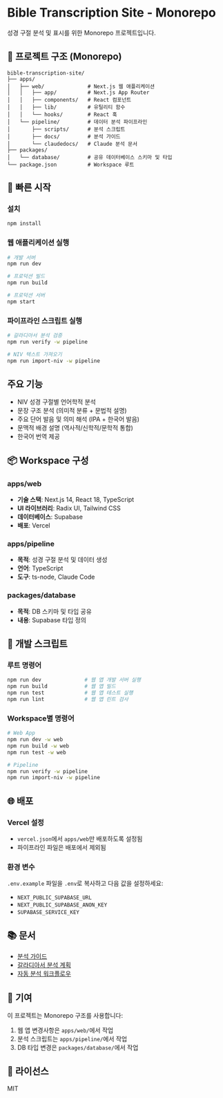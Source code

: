 # Bible Transcription Site - Monorepo

성경 구절 분석 및 표시를 위한 Monorepo 프로젝트입니다.

## 📁 프로젝트 구조 (Monorepo)

```text
bible-transcription-site/
├── apps/
│   ├── web/              # Next.js 웹 애플리케이션
│   │   ├── app/          # Next.js App Router
│   │   ├── components/   # React 컴포넌트
│   │   ├── lib/          # 유틸리티 함수
│   │   └── hooks/        # React 훅
│   └── pipeline/         # 데이터 분석 파이프라인
│       ├── scripts/      # 분석 스크립트
│       ├── docs/         # 분석 가이드
│       └── claudedocs/   # Claude 분석 문서
├── packages/
│   └── database/         # 공유 데이터베이스 스키마 및 타입
└── package.json          # Workspace 루트
```

## 🚀 빠른 시작

### 설치
```bash
npm install
```

### 웹 애플리케이션 실행
```bash
# 개발 서버
npm run dev

# 프로덕션 빌드
npm run build

# 프로덕션 서버
npm start
```

### 파이프라인 스크립트 실행
```bash
# 갈라디아서 분석 검증
npm run verify -w pipeline

# NIV 텍스트 가져오기
npm run import-niv -w pipeline
```

## 주요 기능

- NIV 성경 구절별 언어학적 분석
- 문장 구조 분석 (의미적 분류 + 문법적 설명)
- 주요 단어 발음 및 의미 해석 (IPA + 한국어 발음)
- 문맥적 배경 설명 (역사적/신학적/문학적 통합)
- 한국어 번역 제공

## 📦 Workspace 구성

### apps/web
- **기술 스택**: Next.js 14, React 18, TypeScript
- **UI 라이브러리**: Radix UI, Tailwind CSS
- **데이터베이스**: Supabase
- **배포**: Vercel

### apps/pipeline
- **목적**: 성경 구절 분석 및 데이터 생성
- **언어**: TypeScript
- **도구**: ts-node, Claude Code

### packages/database
- **목적**: DB 스키마 및 타입 공유
- **내용**: Supabase 타입 정의

## 🔧 개발 스크립트

### 루트 명령어
```bash
npm run dev              # 웹 앱 개발 서버 실행
npm run build            # 웹 앱 빌드
npm run test             # 웹 앱 테스트 실행
npm run lint             # 웹 앱 린트 검사
```

### Workspace별 명령어
```bash
# Web App
npm run dev -w web
npm run build -w web
npm run test -w web

# Pipeline
npm run verify -w pipeline
npm run import-niv -w pipeline
```

## 🌐 배포

### Vercel 설정
- `vercel.json`에서 `apps/web`만 배포하도록 설정됨
- 파이프라인 파일은 배포에서 제외됨

### 환경 변수
`.env.example` 파일을 `.env`로 복사하고 다음 값을 설정하세요:
- `NEXT_PUBLIC_SUPABASE_URL`
- `NEXT_PUBLIC_SUPABASE_ANON_KEY`
- `SUPABASE_SERVICE_KEY`

## 📚 문서

- [분석 가이드](apps/pipeline/docs/CLAUDE_CODE_ANALYSIS_GUIDE.md)
- [갈라디아서 분석 계획](apps/pipeline/docs/GALATIANS_ANALYSIS_PLAN.md)
- [자동 분석 워크플로우](apps/pipeline/docs/AUTO_ANALYZE_NEW_TESTAMENT.md)

## 🤝 기여

이 프로젝트는 Monorepo 구조를 사용합니다:
1. 웹 앱 변경사항은 `apps/web/`에서 작업
2. 분석 스크립트는 `apps/pipeline/`에서 작업
3. DB 타입 변경은 `packages/database/`에서 작업

## 📄 라이선스

MIT
